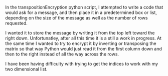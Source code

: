 In the transpositionEncryption python script, I attempted to write a code that would ask for a message, and then place it in a predetermined box or list, depending on the size of the message as well as the number of rows requested.

I wanted it to store the message by writing it from the top left toward the right down.  Unfortunatley, after all this time it is a still a work in progress.  At the same time I wanted to try to encrypt it by inverting or transposing the matrix so that way Python would just read it from the first column down and then to the right instead of all the way across the rows.

I have been having difficulty with trying to get the indices to work with my two dimensional list.